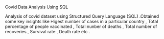 
 Covid Data Analysis Using SQL

Analysis of covid dataset using Structured Query Language (SQL) .Obtained some key insights like   Higest number of cases in a particular country , Total percentage of people vaccinated , Total nunber of deaths , Total number of recoveries , Survival rate , Death rate etc .

